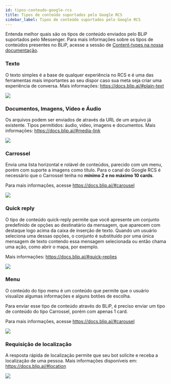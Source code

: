 ```yaml
---
id: tipos-conteudo-google-rcs
title: Tipos de conteúdo suportados pelo Google RCS
sidebar_label: Tipos de conteúdo suportados pelo Google RCS
---
```


Entenda melhor quais são os tipos de conteúdo enviados pelo BLiP suportados pelo Messenger. Para mais informações sobre os tipos de conteúdos presentes no BLiP, acesse a sessão de [Content-types na nossa documentação](https://docs.blip.ai/#content-types).

### Texto
O texto simples é a base de qualquer experiência no RCS e é uma das ferramentas mais importantes ao seu dispor caso sua meta seja criar uma experiência de conversa. Mais informações: https://docs.blip.ai/#plain-text

![](/img/channels/google-rcs/tipos-conteudo-google-rcs-1.png)

### Documentos, Imagens, Vídeo e Áudio
Os arquivos podem ser enviados de através da URL de um arquivo já existente.
Tipos permitidos: áudio, vídeo, imagens e documentos. Mais informações: https://docs.blip.ai/#media-link

![](/img/channels/google-rcs/tipos-conteudo-google-rcs-2.png)
### Carrossel
Envia uma lista horizontal e rolável de conteúdos, parecido com um menu, porém com suporte a imagens como título.
Para o canal do Google RCS é necessário que o Carrossel tenha no **mínimo 2 e no máximo 10 cards**.

Para mais informações, acesse https://docs.blip.ai/#carousel

![](/img/channels/google-rcs/tipos-conteudo-google-rcs-3.png)

### Quick reply
O tipo de conteúdo quick-reply permite que você apresente um conjunto predefinido de opções ao destinatário da mensagem, que aparecem com destaque logo acima da caixa de inserção de texto. Quando um usuário seleciona uma dessas opções, o conjunto é substituído por uma única mensagem de texto contendo essa mensagem selecionada ou então chama uma ação, como abrir o mapa, por exemplo.

Mais informações: https://docs.blip.ai/#quick-replies

![](/img/channels/google-rcs/tipos-conteudo-google-rcs-4.png)

### Menu
O conteúdo do tipo menu é um conteúdo que permite que o usuário visualize algumas informações e alguns botões de escolha.

Para enviar esse tipo de conteúdo através do BLiP, é preciso enviar um tipo de conteúdo do tipo Carrossel, porém com apenas 1 card.

Para mais informações, acesse https://docs.blip.ai/#carousel

![](/img/channels/google-rcs/tipos-conteudo-google-rcs-5.png)

### Requisição de localização
A resposta rápida de localização permite que seu bot solicite e receba a localização de uma pessoa. Mais informações disponíveis em: https://docs.blip.ai/#location

![](/img/channels/google-rcs/tipos-conteudo-google-rcs-6.png)